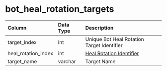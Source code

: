 # bot\_heal\_rotation\_targets

| Column | Data Type | Description |
| :--- | :--- | :--- |
| target\_index | int | Unique Bot Heal Rotation Target Identifier |
| heal\_rotation\_index | int | [Heal Rotation Identifier](bot_heal_rotations.md) |
| target\_name | varchar | Target Name |


